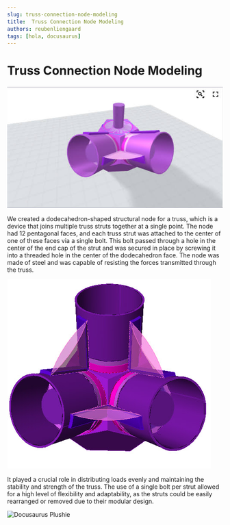 ```yaml
---
slug: truss-connection-node-modeling
title:  Truss Connection Node Modeling
authors: reubenliengaard
tags: [hola, docusaurus]
---
```


# Truss Connection Node Modeling

![Docusaurus Plushie](/img/truss-3.png)


We created a dodecahedron-shaped structural node for a truss, which is a device that joins multiple truss struts together at a single point. The node had 12 pentagonal faces, and each truss strut was attached to the center of one of these faces via a single bolt. This bolt passed through a hole in the center of the end cap of the strut and was secured in place by screwing it into a threaded hole in the center of the dodecahedron face. The node was made of steel and was capable of resisting the forces transmitted through the truss. 

![Docusaurus Plushie](/img/truss-1.jpg)

It played a crucial role in distributing loads evenly and maintaining the stability and strength of the truss. The use of a single bolt per strut allowed for a high level of flexibility and adaptability, as the struts could be easily rearranged or removed due to their modular design.


![Docusaurus Plushie](/img/truss-2.jpg)
